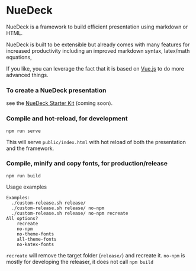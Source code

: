 # NueDeck

NueDeck is a framework to build efficient presentation using markdown or HTML.

<p>
NueDeck is built to be extensible but already comes with many features for increased productivity
including an improved markdown syntax, latex/math equations,
</p>

If you like, you can leverage the fact that it is based on [Vue.js](http://vuejs.org/) to do more advanced things.


### To create a NueDeck presentation

see the [NueDeck Starter Kit](https://github.com/twitwi/nuedeck-starterkit) (coming soon).


### Compile and hot-reload, for development
```
npm run serve
```

This will serve `public/index.html` with hot reload of both the presentation and the framework.


### Compile, minify and copy fonts, for production/release
```
npm run build
```

Usage examples

```
Examples:
  ./custom-release.sh release/
  ./custom-release.sh release/ no-npm
  ./custom-release.sh release/ no-npm recreate
All options?
    recreate
    no-npm
    no-theme-fonts
    all-theme-fonts
    no-katex-fonts
```

`recreate` will remove the target folder (`release/`) and recreate it.
`no-npm` is mostly for developing the releaser, it does not call `npm build`
